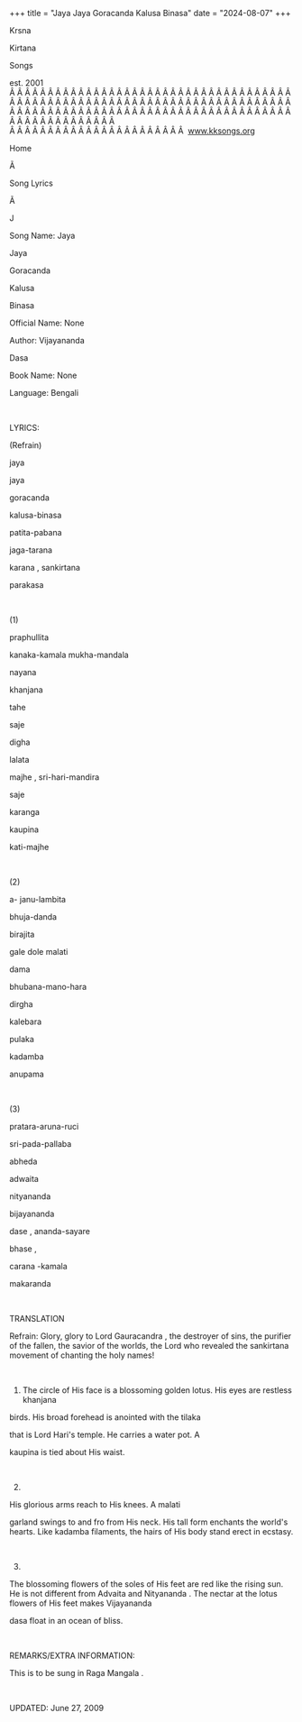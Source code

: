 +++ 
title = "Jaya Jaya Goracanda Kalusa Binasa"
date = "2024-08-07"
+++

Krsna
 
Kirtana
 
Songs

est. 2001
Â Â Â Â Â Â Â Â Â Â Â Â Â Â Â Â Â Â Â Â Â Â Â Â Â Â Â Â Â Â Â Â Â Â Â Â Â Â Â Â Â Â Â Â Â Â Â Â Â Â Â Â Â Â Â Â Â Â Â Â Â Â Â Â Â Â Â Â Â Â Â Â Â Â Â Â Â Â Â Â Â Â Â Â Â Â Â Â Â Â Â Â Â Â Â Â Â Â Â Â Â Â Â Â Â Â Â Â Â Â Â Â Â Â Â Â Â Â Â Â Â Â Â Â Â  
Â Â Â Â Â Â Â Â Â Â Â Â Â Â Â Â Â Â Â Â Â Â Â  
www.kksongs.org








Home


Ã 
 
Song Lyrics
 
Ã 
 
J


Song Name: 
Jaya
 
Jaya
 
Goracanda
 
Kalusa
 
Binasa


Official Name: None


Author: 
Vijayananda
 
Dasa


Book Name: None


Language: 
Bengali


 


LYRICS:


(Refrain)


jaya
 
jaya
 
goracanda


kalusa-binasa


patita-pabana
 
jaga-tarana
 
karana
, 
sankirtana
 
parakasa


 


(1)


praphullita

kanaka-kamala 
mukha-mandala


nayana
 
khanjana
 
tahe
 
saje


digha
 
lalata
 
majhe
, 
sri-hari-mandira


saje


karanga
 
kaupina
 
kati-majhe


 


(2)


a-
janu-lambita


bhuja-danda
 
birajita


gale
 dole 
malati
 
dama


bhubana-mano-hara
 
dirgha
 
kalebara


pulaka
 
kadamba
 
anupama


 


(3)


pratara-aruna-ruci


sri-pada-pallaba
 
abheda


adwaita
 
nityananda


bijayananda
 
dase
, 
ananda-sayare
 
bhase
,


carana
-kamala
 
makaranda


 


TRANSLATION


Refrain:
Glory, glory to Lord 
Gauracandra
, the destroyer of
sins, the purifier of the fallen, the savior of the worlds, the Lord who
revealed the 
sankirtana
 movement of chanting the holy
names!


 


1) The circle of His face
is a blossoming golden lotus. His eyes are restless 
khanjana

birds. His broad forehead is anointed with the 
tilaka

that is Lord 
Hari's
 temple. He carries a water pot. A

kaupina
 is tied about His waist.


 


2)
His glorious arms reach to His knees. A 
malati

garland swings to and fro from His neck. His tall form enchants the world's
hearts. Like 
kadamba
 filaments, the hairs of His body
stand erect in ecstasy.


 


3)
The blossoming flowers of the soles of His feet are red like the rising sun. He
is not different from 
Advaita
 and 
Nityananda
.
The nectar at the lotus flowers of His feet makes 
Vijayananda


dasa
 float in an ocean of bliss.


 


REMARKS/EXTRA INFORMATION:


This
is to be sung in Raga 
Mangala
.


 


UPDATED:
 June 27, 2009